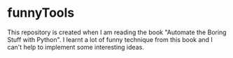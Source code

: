 # funnyTools
This repository is created when I am reading the book "Automate the Boring Stuff with Python". I learnt a lot of funny technique from this book and I can't help to implement some interesting ideas.
